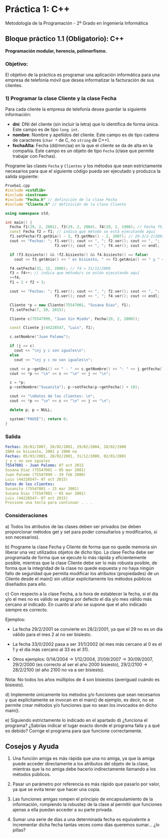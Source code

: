 ﻿# Práctica 1: C++

Metodología de la Programación - 2º Grado en Ingeniería Informática

## Bloque práctico 1.1 (Obligatorio): C++

**Programación modular, herencia, polimorfismo.**

### Objetivo:

El objetivo de la práctica es programar una aplicación informática para una empresa de telefonía móvil que desea informatizar la facturación de sus clientes.

### 1) Programar la clase Cliente y la clase Fecha

Para cada cliente la empresa de telefonía desea guardar la siguiente información:

- **dni**: DNI del cliente (sin incluir la letra) que lo identifica de forma única. Este campo es de tipo `long int`.
- **nombre**: Nombre y apellidos del cliente. Este campo es de tipo cadena de caracteres (`char *` de C, no `string` de C++).
- **fechaAlta**: Fecha (dd/mm/aa) en la que el cliente se da de alta en la compañía. Este campo es un objeto de tipo `Fecha` (clase que permite trabajar con Fechas).

Programe las clases `Fecha` y `Clientes` y los métodos que sean estrictamente necesarios para que el siguiente código pueda ser ejecutado y produzca la salida siguiente:

```cpp
Prueba1.cpp
#include <cstdlib>
#include <iostream>
#include "Fecha.h" // definición de la clase Fecha
#include "Cliente.h" // definición de la clase Cliente

using namespace std;

int main() {
  Fecha f1(29, 2, 2001), f3(29, 2, 2004), f4(29, 2, 1900); // Fecha f5; // no permitido
  const Fecha f2 = f1; // indica que método se está ejecutando aquí
  f1.setFecha(f3.getDia() - 3, f3.getMes() - 2, 2007); // 29-3/2-2/2007 --> f1 = 26/1/2007
  cout << "Fechas: "; f1.ver(); cout << ", "; f2.ver(); cout << ", ";  
                      f3.ver(); cout << ", "; f4.ver(); cout << endl;

  if (f3.bisiesto() && !f2.bisiesto() && f4.bisiesto() == false)
    cout << f3.getAnio() << " es bisiesto, " << f2.getAnio() << " y " << f4.getAnio() << " no\n";

  f4.setFecha(31, 12, 2000); // f4 = 31/12/2000
  f3 = f4++; // indica que método/s se están ejecutando aquí
  ++f4;
  f1 = 2 + f2 + 3;

  cout << "Fechas: "; f1.ver(); cout << ", "; f2.ver(); cout << ", ";  
                      f3.ver(); cout << ", "; f4.ver(); cout << endl;

  Cliente *p = new Cliente(75547001, "Susana Diaz", f1);
  f1.setFecha(7, 10, 2015);

  Cliente c(75547999, "Juan Sin Miedo", Fecha(29, 2, 2000));

  const Cliente j(44228547, "Luis", f1);

  c.setNombre("Juan Palomo");

  if (j == c)  
    cout << "\nj y c son iguales\n";
  else  
    cout << "\nj y c no son iguales\n";

  cout << p->getDni() << " - " << c.getNombre() << ": " << j.getFecha() << endl;
  cout << *p << "\n" << c << "\n" << j << "\n";

  c = *p;
  p->setNombre("Susanita"); p->setFecha(p->getFecha() + 10);

  cout << "\nDatos de los clientes: \n";
  cout << *p << "\n" << c << "\n" << j << "\n";

  delete p; p = NULL;

  system("PAUSE"); return 0;
}
```

### Salida

```yaml
Fechas: 26/01/2007, 28/02/2001, 29/02/2004, 28/02/1900
2004 es bisiesto, 2001 y 1900 no
Fechas: 05/03/2001, 28/02/2001, 31/12/2000, 02/01/2001
j y c no son iguales
75547001 - Juan Palomo: 07 oct 2015
Susana Diaz (75547001 – 05 mar 2001)
Juan Palomo (75547999 – 29 feb 2000)
Luis (44228547– 07 oct 2015)
Datos de los clientes:
Susanita (75547001 – 15 mar 2001)
Susana Diaz (75547001 – 05 mar 2001)
Luis (44228547– 07 oct 2015)
Presione una tecla para continuar . . .
```
### Consideraciones

a) Todos los atributos de las clases deben ser privados (se deben proporcionar métodos get y set para poder consultarlos y modificarlos, si son necesarios).

b) Programe la clase Fecha y Cliente de forma que no quede memoria sin liberar una vez utilizados objetos de dicho tipo. La clase Fecha debe ser programada de forma que se ejecute lo más rápida y eficientemente posible, mientras que la clase Cliente debe ser lo más robusta posible, de forma que la integridad de la clase no quede expuesta y no haya ningún fallo de seguridad que permita modificar los atributos (propiedades) de un Cliente desde el main() sin utilizar explícitamente los métodos públicos diseñados para ello.

c) Con respecto a la clase Fecha, a la hora de establecer la fecha, si el día y/o el mes no es válido se asigna por defecto el día y/o mes válido más cercano al indicado. En cuanto al año se supone que el año indicado siempre es correcto.

Ejemplos:

- La fecha 29/2/2001 se convierte en 28/2/2001, ya que el 29 no es un día válido para el mes 2 al no ser bisiesto.
- La fecha 33/0/2002 pasa a ser 31/1/2002 (el mes más cercano al 0 es el 1 y el día más cercano al 33 es el 31).

- Otros ejemplos: 0/14/2004 → 1/12/2004, 31/09/2007 → 30/09/2007, 29/2/2000 (es correcto al ser el año 2000 bisiesto), 29/2/2100 → 28/2/2100 (el año 2100 no va a ser bisiesto).

Nota: No todos los años múltiplos de 4 son bisiestos (averiguad cuándo es bisiesto).

d) Implemente únicamente los métodos y/o funciones que sean necesarios y que explícitamente se invocan en el main() de ejemplo, es decir, no se permite crear métodos y/o funciones que no sean los invocados en dicho main().

e) Siguiendo estrictamente lo indicado en el apartado d) ¿funciona el programa? ¿Sabrías indicar el lugar exacto donde el programa falla y a qué es debido? Corrige el programa para que funcione correctamente.
 
## Cosejos y Ayuda

1. Una función amiga es más rápida que una no amiga, ya que la amiga puede acceder directamente a los atributos del objeto de la clase, mientras que la no amiga debe hacerlo indirectamente llamando a los métodos públicos.

2. Pasar un parámetro por referencia es más rápido que pasarlo por valor, ya que se evita tener que hacer una copia.

3.  Las funciones amigas rompen el principio de encapsulamiento de la información, rompiendo la robustez de la clase al permitir que funciones ajenas a ella puedan acceder a su parte privada.

4. Sumar una serie de días a una determinada fecha es equivalente a incrementar dicha fecha tantas veces como días queremos sumar... ¿lo pillas?



